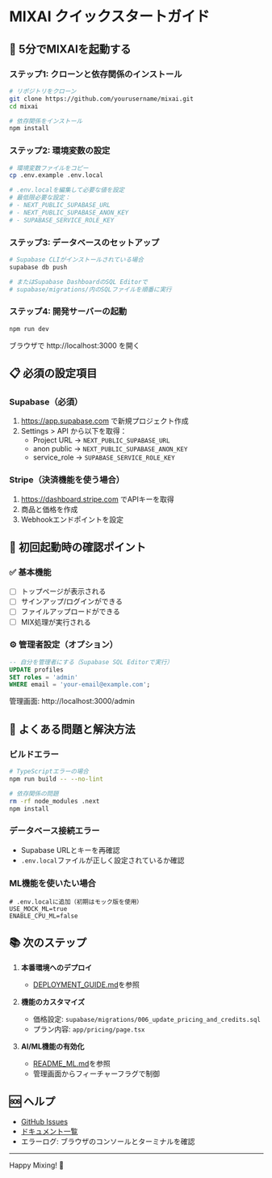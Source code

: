 # MIXAI クイックスタートガイド

## 🚀 5分でMIXAIを起動する

### ステップ1: クローンと依存関係のインストール
```bash
# リポジトリをクローン
git clone https://github.com/yourusername/mixai.git
cd mixai

# 依存関係をインストール
npm install
```

### ステップ2: 環境変数の設定
```bash
# 環境変数ファイルをコピー
cp .env.example .env.local

# .env.localを編集して必要な値を設定
# 最低限必要な設定：
# - NEXT_PUBLIC_SUPABASE_URL
# - NEXT_PUBLIC_SUPABASE_ANON_KEY
# - SUPABASE_SERVICE_ROLE_KEY
```

### ステップ3: データベースのセットアップ
```bash
# Supabase CLIがインストールされている場合
supabase db push

# またはSupabase DashboardのSQL Editorで
# supabase/migrations/内のSQLファイルを順番に実行
```

### ステップ4: 開発サーバーの起動
```bash
npm run dev
```

ブラウザで http://localhost:3000 を開く

## 📋 必須の設定項目

### Supabase（必須）
1. https://app.supabase.com で新規プロジェクト作成
2. Settings > API から以下を取得：
   - Project URL → `NEXT_PUBLIC_SUPABASE_URL`
   - anon public → `NEXT_PUBLIC_SUPABASE_ANON_KEY`
   - service_role → `SUPABASE_SERVICE_ROLE_KEY`

### Stripe（決済機能を使う場合）
1. https://dashboard.stripe.com でAPIキーを取得
2. 商品と価格を作成
3. Webhookエンドポイントを設定

## 🎯 初回起動時の確認ポイント

### ✅ 基本機能
- [ ] トップページが表示される
- [ ] サインアップ/ログインができる
- [ ] ファイルアップロードができる
- [ ] MIX処理が実行される

### ⚙️ 管理者設定（オプション）
```sql
-- 自分を管理者にする（Supabase SQL Editorで実行）
UPDATE profiles 
SET roles = 'admin' 
WHERE email = 'your-email@example.com';
```

管理画面: http://localhost:3000/admin

## 🔧 よくある問題と解決方法

### ビルドエラー
```bash
# TypeScriptエラーの場合
npm run build -- --no-lint

# 依存関係の問題
rm -rf node_modules .next
npm install
```

### データベース接続エラー
- Supabase URLとキーを再確認
- `.env.local`ファイルが正しく設定されているか確認

### ML機能を使いたい場合
```env
# .env.localに追加（初期はモック版を使用）
USE_MOCK_ML=true
ENABLE_CPU_ML=false
```

## 📚 次のステップ

1. **本番環境へのデプロイ**
   - [DEPLOYMENT_GUIDE.md](./DEPLOYMENT_GUIDE.md)を参照

2. **機能のカスタマイズ**
   - 価格設定: `supabase/migrations/006_update_pricing_and_credits.sql`
   - プラン内容: `app/pricing/page.tsx`

3. **AI/ML機能の有効化**
   - [README_ML.md](./README_ML.md)を参照
   - 管理画面からフィーチャーフラグで制御

## 🆘 ヘルプ

- [GitHub Issues](https://github.com/yourusername/mixai/issues)
- [ドキュメント一覧](./docs/)
- エラーログ: ブラウザのコンソールとターミナルを確認

---

Happy Mixing! 🎵